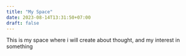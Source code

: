 ```yaml
---
title: "My Space"
date: 2023-08-14T13:31:50+07:00
draft: false
---
```


This is my space where i will create about thought, and my interest in something
